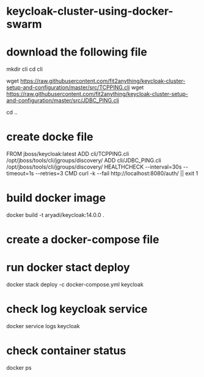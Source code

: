 # keycloak-cluster-using-docker-swarm

# download the following file
mkdir cli
cd cli

wget https://raw.githubusercontent.com/fit2anything/keycloak-cluster-setup-and-configuration/master/src/TCPPING.cli
wget https://raw.githubusercontent.com/fit2anything/keycloak-cluster-setup-and-configuration/master/src/JDBC_PING.cli

cd ..

# create docke file
FROM jboss/keycloak:latest
ADD cli/TCPPING.cli /opt/jboss/tools/cli/jgroups/discovery/
ADD cli/JDBC_PING.cli /opt/jboss/tools/cli/jgroups/discovery/
HEALTHCHECK --interval=30s --timeout=1s --retries=3 CMD curl -k --fail http://localhost:8080/auth/ || exit 1

# build docker image
docker build -t aryadi/keycloak:14.0.0 .

# create a docker-compose file


# run docker stact deploy
docker stack deploy -c docker-compose.yml keycloak

# check log keycloak service
docker service logs keycloak

# check container status
docker ps




